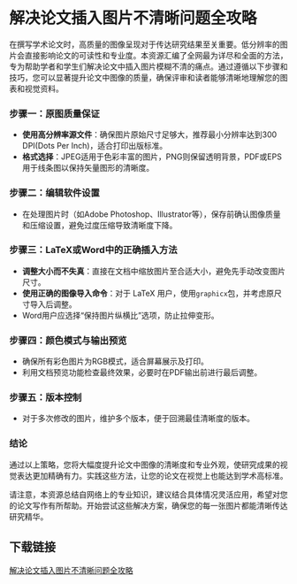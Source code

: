 # 解决论文插入图片不清晰问题全攻略

在撰写学术论文时，高质量的图像呈现对于传达研究结果至关重要。低分辨率的图片会直接影响论文的可读性和专业度。本资源汇编了全网最为详尽和全面的方法，专为帮助学者和学生们解决论文中插入图片模糊不清的痛点。通过遵循以下步骤和技巧，您可以显著提升论文中图像的质量，确保评审和读者能够清晰地理解您的图表和视觉资料。

### 步骤一：原图质量保证
- **使用高分辨率源文件**：确保图片原始尺寸足够大，推荐最小分辨率达到300 DPI(Dots Per Inch)，适合打印出版标准。
- **格式选择**：JPEG适用于色彩丰富的图片，PNG则保留透明背景，PDF或EPS用于线条图以保持矢量图形的清晰度。

### 步骤二：编辑软件设置
- 在处理图片时（如Adobe Photoshop、Illustrator等），保存前确认图像质量和压缩设置，避免过度压缩导致清晰度下降。
  
### 步骤三：LaTeX或Word中的正确插入方法
- **调整大小而不失真**：直接在文档中缩放图片至合适大小，避免先手动改变图片尺寸。
- **使用正确的图像导入命令**：对于 LaTeX 用户，使用`graphicx`包，并考虑原尺寸导入后调整。
- Word用户应选择“保持图片纵横比”选项，防止拉伸变形。

### 步骤四：颜色模式与输出预览
- 确保所有彩色图片为RGB模式，适合屏幕展示及打印。
- 利用文档预览功能检查最终效果，必要时在PDF输出前进行最后调整。

### 步骤五：版本控制
- 对于多次修改的图片，维护多个版本，便于回溯最佳清晰度的版本。

### 结论
通过以上策略，您将大幅度提升论文中图像的清晰度和专业外观，使研究成果的视觉表达更加精确有力。实践这些方法，让您的论文在视觉上也能达到学术高标准。

请注意，本资源总结自网络上的专业知识，建议结合具体情况灵活应用，希望对您的论文写作有所帮助。开始尝试这些解决方案，确保您的每一张图片都能清晰传达研究精华。

## 下载链接

[解决论文插入图片不清晰问题全攻略](https://pan.quark.cn/s/41bfbe465faf)